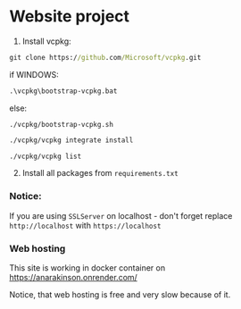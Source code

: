 # Website project

1. Install vcpkg:
```cmd
git clone https://github.com/Microsoft/vcpkg.git
```
if WINDOWS:
```cmd
.\vcpkg\bootstrap-vcpkg.bat
```
else:
```shell
./vcpkg/bootstrap-vcpkg.sh
```

```cmd
./vcpkg/vcpkg integrate install

./vcpkg/vcpkg list

```
2. Install all packages from `requirements.txt`


### Notice:
If you are using `SSLServer` on localhost - don't forget replace `http://localhost` with `https://localhost`



### Web hosting

This site is working in docker container on https://anarakinson.onrender.com/

Notice, that web hosting is free and very slow because of it.

